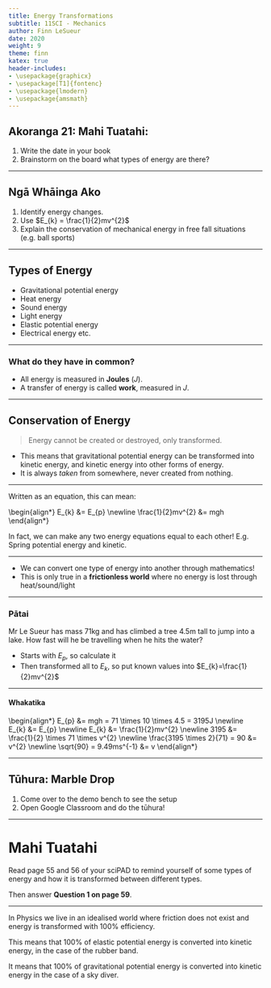 ```yaml
---
title: Energy Transformations
subtitle: 11SCI - Mechanics
author: Finn LeSueur
date: 2020
weight: 9
theme: finn
katex: true
header-includes:
- \usepackage{graphicx}
- \usepackage[T1]{fontenc}
- \usepackage{lmodern}
- \usepackage{amsmath}
---
```


## Akoranga 21: Mahi Tuatahi:

1. Write the date in your book
2. Brainstorm on the board what types of energy are there?

---

## Ngā Whāinga Ako

1. Identify energy changes.
2. Use $E_{k} = \frac{1}{2}mv^{2}$
3. Explain the conservation of mechanical energy in free fall situations (e.g. ball sports)

---

## Types of Energy

- Gravitational potential energy
- Heat energy
- Sound energy
- Light energy
- Elastic potential energy
- Electrical energy etc.

---

### What do they have in common?

- All energy is measured in __Joules__ ($J$).
- A transfer of energy is called __work__, measured in $J$.

---

## Conservation of Energy

> Energy cannot be created or destroyed, only transformed.

- This means that gravitational potential energy can be transformed into kinetic energy, and kinetic energy into other forms of energy.
- It is always _taken_ from somewhere, never created from nothing.

---

Written as an equation, this can mean:

\begin{align*}
    E_{k} &= E_{p} \newline
    \frac{1}{2}mv^{2} &= mgh
\end{align*}

In fact, we can make any two energy equations equal to each other! E.g. Spring potential energy and kinetic.

---

- We can convert one type of energy into another through mathematics!
- This is only true in a __frictionless world__ where no energy is lost through heat/sound/light

---

### Pātai

Mr Le Sueur has mass 71kg and has climbed a tree 4.5m tall to jump into a lake. How fast will he be travelling when he hits the water?

- Starts with $E_{p}$, so calculate it
- Then transformed all to $E_{k}$, so put known values into $E_{k}=\frac{1}{2}mv^{2}$

---

#### Whakatika

\begin{align*}
    E_{p} &= mgh = 71 \times 10 \times 4.5 = 3195J \newline
    E_{k} &= E_{p} \newline
    E_{k} &= \frac{1}{2}mv^{2} \newline
    3195 &= \frac{1}{2} \times 71 \times v^{2} \newline
    \frac{3195 \times 2}{71} = 90 &= v^{2} \newline
    \sqrt{90} = 9.49ms^{-1} &= v
\end{align*}

---

## Tūhura: Marble Drop

1. Come over to the demo bench to see the setup
2. Open Google Classroom and do the tūhura!

---

# Mahi Tuatahi

Read page 55 and 56 of your sciPAD to remind yourself of some types of energy and how it is transformed between different types.

Then answer __Question 1 on page 59__.

---

In Physics we live in an idealised world where friction does not exist and energy is transformed with 100% efficiency.

This means that 100% of elastic potential energy is converted into kinetic energy, in the case of the rubber band.

It means that 100% of gravitational potential energy is converted into kinetic energy in the case of a sky diver.